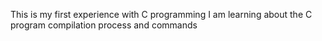 This is my first experience with C programming
I am learning about the C program compilation process and commands
